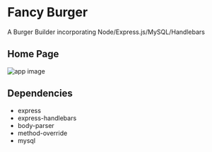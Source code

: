 # Fancy Burger
A Burger Builder incorporating Node/Express.js/MySQL/Handlebars


## Home Page
![app image](app/public/images/fancy-burger.png?raw=true "App Image")


## Dependencies
* express
* express-handlebars
* body-parser
* method-override
* mysql